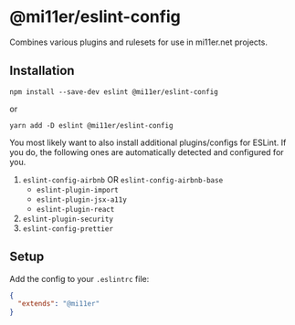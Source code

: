 # @mi11er/eslint-config

Combines various plugins and rulesets for use in mi11er.net projects.

## Installation

```shell
npm install --save-dev eslint @mi11er/eslint-config
```

or

```shell
yarn add -D eslint @mi11er/eslint-config
```

You most likely want to also install additional plugins/configs for ESLint. If you do, the following ones are automatically detected and configured for you.

1. `eslint-config-airbnb` OR `eslint-config-airbnb-base`
   * `eslint-plugin-import`
   * `eslint-plugin-jsx-a11y`
   * `eslint-plugin-react`
1. `eslint-plugin-security`
1. `eslint-config-prettier`

## Setup

Add the config to your `.eslintrc` file:

```json
{
  "extends": "@mi11er"
}
```
